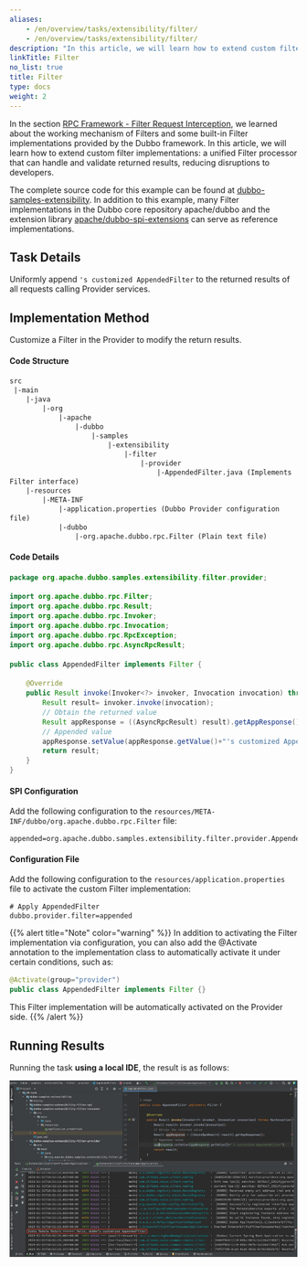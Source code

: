 ```yaml
---
aliases:
    - /en/overview/tasks/extensibility/filter/
    - /en/overview/tasks/extensibility/filter/
description: "In this article, we will learn how to extend custom filter implementations: a unified Filter processor that can handle and validate returned results, reducing disruptions to developers."
linkTitle: Filter
no_list: true
title: Filter
type: docs
weight: 2
---
```


In the section [RPC Framework - Filter Request Interception](../../framework/filter/), we learned about the working mechanism of Filters and some built-in Filter implementations provided by the Dubbo framework. In this article, we will learn how to extend custom filter implementations: a unified Filter processor that can handle and validate returned results, reducing disruptions to developers.

The complete source code for this example can be found at [dubbo-samples-extensibility](https://github.com/apache/dubbo-samples/blob/master/10-task/dubbo-samples-extensibility/). In addition to this example, many Filter implementations in the Dubbo core repository apache/dubbo and the extension library [apache/dubbo-spi-extensions](https://github.com/apache/dubbo-spi-extensions/tree/master/dubbo-filter-extensions/) can serve as reference implementations.

## Task Details

Uniformly append `'s customized AppendedFilter` to the returned results of all requests calling Provider services.

## Implementation Method

Customize a Filter in the Provider to modify the return results.

#### Code Structure
```properties
src
 |-main
    |-java
        |-org
            |-apache
                |-dubbo
                    |-samples
                        |-extensibility
                            |-filter
                                |-provider
                                    |-AppendedFilter.java (Implements Filter interface)
    |-resources
        |-META-INF
            |-application.properties (Dubbo Provider configuration file)
            |-dubbo
                |-org.apache.dubbo.rpc.Filter (Plain text file)
```
#### Code Details
```java
package org.apache.dubbo.samples.extensibility.filter.provider;

import org.apache.dubbo.rpc.Filter;
import org.apache.dubbo.rpc.Result;
import org.apache.dubbo.rpc.Invoker;
import org.apache.dubbo.rpc.Invocation;
import org.apache.dubbo.rpc.RpcException;
import org.apache.dubbo.rpc.AsyncRpcResult;

public class AppendedFilter implements Filter {

    @Override
    public Result invoke(Invoker<?> invoker, Invocation invocation) throws RpcException {
        Result result= invoker.invoke(invocation);
        // Obtain the returned value
        Result appResponse = ((AsyncRpcResult) result).getAppResponse();
        // Appended value
        appResponse.setValue(appResponse.getValue()+"'s customized AppendedFilter");
        return result;
    }
}
```

#### SPI Configuration
Add the following configuration to the `resources/META-INF/dubbo/org.apache.dubbo.rpc.Filter` file:
```properties
appended=org.apache.dubbo.samples.extensibility.filter.provider.AppendedFilter
```

#### Configuration File
Add the following configuration to the `resources/application.properties` file to activate the custom Filter implementation:
```properties
# Apply AppendedFilter
dubbo.provider.filter=appended
```

{{% alert title="Note" color="warning" %}}
In addition to activating the Filter implementation via configuration, you can also add the @Activate annotation to the implementation class to automatically activate it under certain conditions, such as:
```java
@Activate(group="provider")
public class AppendedFilter implements Filter {}
```
This Filter implementation will be automatically activated on the Provider side.
{{% /alert %}}

## Running Results
Running the task **using a local IDE**, the result is as follows:

![dubbo-samples-extensibility-filter-output.jpg](/imgs/v3/tasks/extensibility/dubbo-samples-extensibility-filter-output.jpg)

